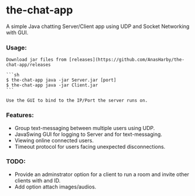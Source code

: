 # the-chat-app
A simple Java chatting Server/Client app using UDP and Socket Networking with GUI.

### Usage:
    Download jar files from [releases](https://github.com/AnasHarby/the-chat-app/releases
    
    ```sh
    $ the-chat-app java -jar Server.jar [port]
    $ the-chat-app java -jar Client.jar
    ```
    
    Use the GUI to bind to the IP/Port the server runs on.


### Features:
- Group text-messaging between multiple users using UDP.
- JavaSwing GUI for logging to Server and for text-messaging.
- Viewing online connected users.
- Timeout protocol for users facing unexpected disconnections.


### TODO:
- Provide an adminstrator option for a client to run a room and invite other clients with and ID.
- Add option attach images/audios.
